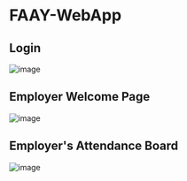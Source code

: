# FAAY-WebApp

## Login
![image](https://github.com/aya-nashawati/FAAY-WebApp/blob/master/Screenshots/1%20-%20Login.png)

## Employer Welcome Page
![image](https://github.com/aya-nashawati/FAAY-WebApp/blob/master/Screenshots/2%20-%20Employer%20Welcome%20page.png)

## Employer's Attendance Board
![image](https://github.com/aya-nashawati/FAAY-WebApp/blob/master/Screenshots/3%20-%20Employer's%20attendance%20board.png)
